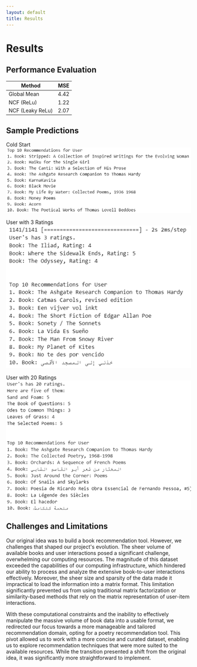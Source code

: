 ```yaml
---
layout: default
title: Results
---
```

# Results

## Performance Evaluation

| Method           | MSE  |
| ---------------  | ---- |
| Global Mean      | 4.42 |
| NCF (ReLu)       | 1.22 |
| NCF (Leaky ReLu) | 2.07 |

## Sample Predictions

Cold Start
![Cold Start Recommendations](https://raw.githubusercontent.com/megansin/poetry_pal/gh-pages/docs/rating%201.png "Cold Start Recommendations")


User with 3 Ratings
![3 Rating Recommendations](https://raw.githubusercontent.com/megansin/poetry_pal/gh-pages/docs/rating%202.png "3 Rating Recommendations")

User with 20 Ratings
![20 Rating Recommendations](https://raw.githubusercontent.com/megansin/poetry_pal/gh-pages/docs/rating%203.png "20 Rating Recommendations")

## Challenges and Limitations
Our original idea was to build a book recommendation tool. However, we challenges that shaped our project's evolution. The sheer volume of available books and user interactions posed a significant challenge, overwhelming our computing resources. The magnitude of this dataset exceeded the capabilities of our computing infrastructure, which hindered our ability to process and analyze the extensive book-to-user interactions effectively. Moreover, the sheer size and sparsity of the data made it impractical to load the information into a matrix format. This limitation significantly prevented us from using traditional matrix factorization or similarity-based methods that rely on the matrix representation of user-item interactions.

With these computational constraints and the inability to effectively manipulate the massive volume of book data into a usable format, we redirected our focus towards a more manageable and tailored recommendation domain, opting for a poetry recommendation tool. This pivot allowed us to work with a more concise and curated dataset, enabling us to explore recommendation techniques that were more suited to the available resources. While the transition presented a shift from the original idea, it was significantly more straightforward to implement.